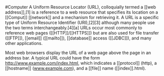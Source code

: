 #Computer 
A Uniform Resource Locator (URL), colloquially termed a [[web address]],[1] is a reference to a web resource that specifies its location on a [[Comput]] [[network]] and a mechanism for retrieving it. A URL is a specific type of Uniform Resource Identifier (URI),[2][3] although many people use the two terms interchangeably.[4][a] URLs occur most commonly to reference web pages ([[HTTP]]/[[HTTPS]]) but are also used for file transfer ([[FTP]]), [[email]] ([[mailto]]), [[database]] access ([[JDBC]]), and many other applications.

Most web browsers display the URL of a web page above the page in an address bar. A typical URL could have the form http://www.example.com/index.html, which indicates a [[protocol]] (http), a [[hostname]] (www.example.com), and a [[file]] name ([[index]].html).